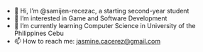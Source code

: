 - 👋 Hi, I’m @samijen-recezac, a starting second-year student
- 👀 I’m interested in Game and Software Development
- 🌱 I’m currently learning Computer Science in University of the Philippines Cebu
- 📫 How to reach me: jasmine.cacerez@gmail.com

<!---
samijen-recezac/samijen-recezac is a ✨ special ✨ repository because its `README.md` (this file) appears on your GitHub profile.
You can click the Preview link to take a look at your changes.
--->
